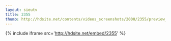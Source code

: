 ```yaml
---
layout: sieutv
title: 2355
thumb: http://hdsite.net/contents/videos_screenshots/2000/2355/preview_360p.mp4.jpg
---
```

{% include iframe src='http://hdsite.net/embed/2355' %}
 
